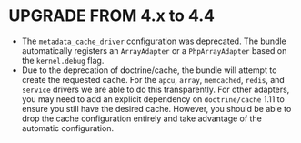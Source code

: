 UPGRADE FROM 4.x to 4.4
=======================

* The `metadata_cache_driver` configuration was deprecated. The bundle
  automatically registers an `ArrayAdapter` or a `PhpArrayAdapter` based on the
  `kernel.debug` flag.
* Due to the deprecation of doctrine/cache, the bundle will attempt to create
  the requested cache. For the `apcu`, `array`, `memcached`, `redis`, and
  `service` drivers we are able to do this transparently. For other adapters,
  you may need to add an explicit dependency on `doctrine/cache` 1.11 to ensure
  you still have the desired cache. However, you should be able to drop the
  cache configuration entirely and take advantage of the automatic
  configuration.
